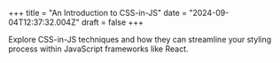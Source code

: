 +++
title = "An Introduction to CSS-in-JS"
date = "2024-09-04T12:37:32.004Z"
draft = false
+++

Explore CSS-in-JS techniques and how they can streamline your styling process within JavaScript frameworks like React.
        